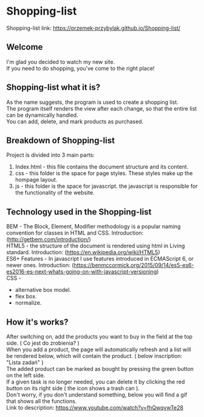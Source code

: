 # Shopping-list

Shopping-list link: https://przemek-przybylak.github.io/Shopping-list/

## Welcome
I'm glad you decided to watch my new site.  
If you need to do shopping, you've come to the right place!  

## Shopping-list what it is?
As the name suggests, the program is used to create a shopping list.  
The program itself renders the view after each change, so that the entire list can be dynamically handled.  
You can add, delete, and mark products as purchased.

## Breakdown of Shopping-list
Project is divided into 3 main parts:

1. Index.html - this file contains the document structure and its content.
2. css - this folder is the space for page styles. These styles make up the hompage layout.
3. js - this folder is the space for javascript. the javascript is responsible for the functionality of the website.

## Technology used in the Shopping-list  
BEM - The Block, Element, Modifier methodology is a popular naming convention for classes in HTML and CSS. Introduction: (http://getbem.com/introduction/)  
HTML5 - the structure of the document is rendered using html in Living standard. Introduction: (https://en.wikipedia.org/wiki/HTML5)  
ES6+ Features - In javascript I use features introduced in ECMAScript 6, or newer ones. Introduction: (https://benmccormick.org/2015/09/14/es5-es6-es2016-es-next-whats-going-on-with-javascript-versioning)  
CSS -  
- alternative box model.  
- flex box.  
- normalize.  

## How it's works?  
After switching on, add the products you want to buy in the field at the top side. ( Co jest do zrobienia? )  
When you add a product, the page will automatically refresh and a list will be rendered below, which will contain the product. ( below inscription: "Lista zadań" )  
The added product can be marked as bought by pressing the green button on the left side.  
If a given task is no longer needed, you can delete it by clicking the red button on its right side ( the icon shows a trash can ).  
Don't worry, if you don't understand something, below you will find a gif that shows all the functions.  
Link to description: https://www.youtube.com/watch?v=fhQwqvwTe28
